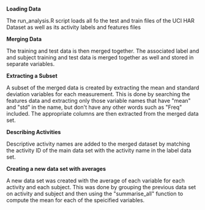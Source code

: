 <b>Loading Data</b>

The run_analysis.R script loads all fo the test and train files of the UCI HAR Dataset as well as its activity labels and features files

<b>Merging Data</b>

The training and test data is then merged together.  The associated label and and subject training and test data is merged together as well and stored in separate variables.

<b>Extracting a Subset</b>

A subset of the merged data is created by extracting the mean and standard deviation variables for each measurement.  This is done by searching the features data and extracting only those variable names that have "mean" and "std" in the name, but don't have any other words such as "Freq" included.
The appropriate columns are then extracted from the merged data set.

<b>Describing Activities</b>

Descriptive activity names are added to the merged dataset by matching the activity ID of the main data set with the activity name in the label data set.

<b>Creating a new data set with averages</b>

A new data set was created with the average of each variable for each activity and each subject.  This was done by grouping the previous data set on activity and subject and then using the "summarise_all" function to compute the mean for each of the speicified variables.

